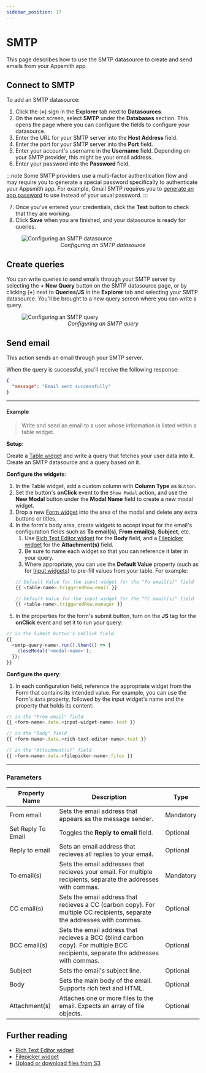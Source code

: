 ```yaml
---
sidebar_position: 17
---
```

# SMTP

This page describes how to use the SMTP datasource to create and send emails from your Appsmith app.

<VideoEmbed host="youtube" videoId="hAln7o1aUA4" title="" caption=""/>

## Connect to SMTP

To add an SMTP datasource:

1. Click the (**+**) sign in the **Explorer** tab next to **Datasources**.
1. On the next screen, select **SMTP** under the **Databases** section. This opens the page where you can configure the fields to configure your datasource.
1. Enter the URL for your SMTP server into the **Host Address** field.
1. Enter the port for your SMTP server into the **Port** field.
1. Enter your account's username in the **Username** field. Depending on your SMTP provider, this might be your email address.
1. Enter your password into the **Password** field.

:::note
Some SMTP providers use a multi-factor authentication flow and may require you to generate a special password specifically to authenticate your Appsmith app. For example, Gmail SMTP requires you to [generate an app password](https://support.google.com/mail/answer/185833?hl=en) to use instead of your usual password.
:::

7. Once you've entered your credentials, click the **Test** button to check that they are working.
8. Click **Save** when you are finished, and your datasource is ready for queries.

<figure>
  <img src="/img/smtp_datasource_config.png" style= {{width:"100%", height:"auto"}} alt="Configuring an SMTP datasource"/>
  <figcaption align = "center"><i>Configuring an SMTP datasource</i></figcaption>
</figure>

## Create queries

You can write queries to send emails through your SMTP server by selecting the **+ New Query**  button on the SMTP datasource page, or by clicking (**+**) next to **Queries/JS** in the **Explorer** tab and selecting your SMTP datasource. You'll be brought to a new query screen where you can write a query.

<figure>
  <img src="/img/smtp_query_config.png" style= {{width:"100%", height:"auto"}} alt="Configuring an SMTP query"/>
  <figcaption align = "center"><i>Configuring an SMTP query</i></figcaption>
</figure>

## Send email

This action sends an email through your SMTP server.

When the query is successful, you'll receive the following response:
```json
{
  "message": "Email sent successfully"
}
```

---

#### Example

> Write and send an email to a user whose information is listed within a table widget.

**Setup**:

Create a [Table widget](/reference/widgets/table) and write a query that fetches your user data into it. Create an SMTP datasource and a query based on it.

**Configure the widgets**:

1. In the Table widget, add a custom column with **Column Type** as `Button`.
1. Set the button's **onClick** event to the `Show Modal` action, and use the **New Modal** button under the **Modal Name** field to create a new modal widget.
1. Drop a new [Form widget](/reference/widgets/form) into the area of the modal and delete any extra buttons or titles.
1. In the form's body area, create widgets to accept input for the email's configuration fields such as **To email(s)**, **From email(s)**, **Subject**, etc.
    1. Use [Rich Text Editor widget](/reference/widgets/rich-text-editor) for the **Body** field, and a [Filepicker widget](/reference/widgets/filepicker) for the **Attachment(s)** field.
    1. Be sure to name each widget so that you can reference it later in your query.
    1. Where appropriate, you can use the **Default Value** property (such as for [Input widgets](/reference/widgets/input)) to pre-fill values from your table. For example:
      ```javascript
      // Default Value for the input widget for the "To email(s)" field
      {{ <table-name>.triggeredRow.email }}
      ```
      ```javascript
      // Default Value for the input widget for the "CC email(s)" field
      {{ <table-name>.triggeredRow.manager }}
      ```
1. In the properties for the form's submit button, turn on the **JS** tag for the **onClick** event and set it to run your query:
  ```javascript
  // in the Submit button's onClick field:
  {{
    <smtp-query-name>.run().then(() => {
      closeModal('<modal-name>');
    });
  }}
  ```

**Configure the query**:

1. In each configuration field, reference the appropriate widget from the Form that contains its intended value. For example, you can use the Form's `data` property, followed by the input widget's name and the property that holds its content:
  ```javascript
  // in the "From email" field
  {{ <form-name>.data.<input-widget-name>.text }}
  ```
  ```javascript
  // in the "Body" field
  {{ <form-name>.data.<rich-text-editor-name>.text }}
  ```
  ```javascript
  // in the "Attachment(s)" field
  {{ <form-name>.data.<filepicker-name>.files }}
  ```

---

### Parameters

| Property Name      | Description                                                                               |   Type    |
| ------------------ | ----------------------------------------------------------------------------------------- | --------- |
| From email         | Sets the email address that appears as the message sender.                                | Mandatory |
| Set Reply To Email | Toggles the **Reply to email** field.                                                     | Optional  |
| Reply to email     | Sets an email address that recieves all replies to your email.                            | Optional  |
| To email(s)        | Sets the email addresses that recieves your email. For multiple recipients, separate the addresses with commas.   | Mandatory |
| CC email(s)          | Sets the email address that recieves a CC (carbon copy). For multiple CC recipients, separate the addresses with commas.       | Optional  |
| BCC email(s)         | Sets the email address that recieves a BCC (blind carbon copy). For multiple BCC recipients, separate the addresses with commas.      | Optional  |
| Subject            | Sets the email's subject line.                                                            | Optional  |
| Body               | Sets the main body of the email. Supports rich text and  HTML.                            | Optional  |
| Attachment(s)      | Attaches one or more files to the email. Expects an array of file objects.                | Optional  |

## Further reading

* [Rich Text Editor widget](/reference/widgets/rich-text-editor)
* [Filepicker widget](/reference/widgets/filepicker)
* [Upload or download files from S3](/learning-and-resources/how-to-guides/how-to-upload-to-s3)
